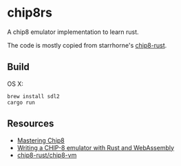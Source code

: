 # chip8rs

A chip8 emulator implementation to learn rust.

The code is mostly copied from starrhorne's [chip8-rust](https://github.com/starrhorne/chip8-rust).

## Build

OS X:

```
brew install sdl2
cargo run
```

## Resources

- [Mastering Chip8](http://mattmik.com/files/chip8/mastering/chip8.html)
- [Writing a CHIP-8 emulator with Rust and WebAssembly](https://blog.scottlogic.com/2017/12/13/chip8-emulator-webassembly-rust.html)
- [chip8-rust/chip8-vm](https://github.com/chip8-rust/chip8-vm)
